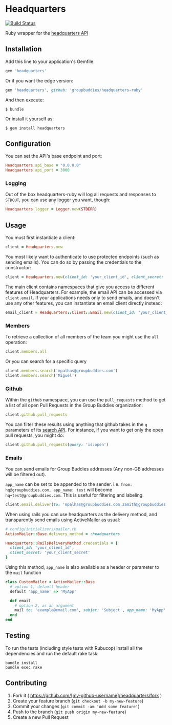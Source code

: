 # Headquarters

[![Build Status](https://semaphoreapp.com/api/v1/projects/2a53d14e-b72c-4047-bd1d-1193498cf8fe/311022/shields_badge.svg)](https://semaphoreapp.com/groupbuddies/headquarters-ruby)

Ruby wrapper for the [headquarters API](https://github.com/groupbuddies/headquarters)

## Installation

Add this line to your application's Gemfile:

```ruby
gem 'headquarters'
```

Or if you want the edge version:

```ruby
gem 'headquarters', github: 'groupbuddies/headquarters-ruby'
```

And then execute:

    $ bundle

Or install it yourself as:

    $ gem install headquarters


## Configuration

You can set the API's base endpoint and port:

```ruby
Headquarters.api_base = "0.0.0.0"
Headquarters.api_port = 3000
```

### Logging

Out of the box headquarters-ruby will log all requests and responses to `STDOUT`, you
can use any logger you want, though:

```ruby
Headquarters.logger = Logger.new(STDERR)
```

## Usage

You must first instantiate a client:

```ruby
client = Headquarters.new
```

You most likely want to authenticate to use protected endpoints (such as sending emails). You can do so by passing the credentials to the constructor:


```ruby
client = Headquarters.new(client_id: 'your_client_id', client_secret: 'your_client_secret')
```

The main client contains namespaces that give you access to different features of Headquarters. For example, the email API can be accessed via `client.email`. If your applications needs only to send emails, and doesn't use any other features, you can instantiate an email client directly instead:

```ruby
email_client = Headquarters::Client::Email.new(client_id: 'your_client_id', client_secret: 'your_client_secret')
```

### Members

To retrieve a collection of all members of the team you might use the `all`
operation:

```ruby
client.members.all
```

Or you can search for a specific query

```ruby
client.members.search('mpalhas@groupbuddies.com')
client.members.search('Miguel')
```

### Github

Within the `github` namespace, you can use the `pull_requests` method to get a list of all open Pull Requests in the Group Buddies organization:

```ruby
client.github.pull_requests
```

You can filter these results using anything that github takes in the `q`
parameters of its [search API](https://developer.github.com/v3/search/). For
instance, if you want to get only the open pull requests, you might do:

```ruby
client.github.pull_requests(query: 'is:open')
```

### Emails

You can send emails for Group Buddies addresses (Any non-GB addresses will be filtered out).

`app_name` can be set to be appended to the sender. i.e. `from: hq@groupbuddies.com, app_name: test` will become `hq+test@groupbuddies.com`. This is useful for filtering and labeling.

```ruby
client.email.deliver(to: 'mpalhas@groupbuddies.com,zamith@groupbuddies.com', subject: 'custom subject', body: '<b>HTML body</b>', app_name: 'hq')
```

  When using rails you can use headquarters as the delivery method, and transparently send emails using ActiveMailer as usual:

```ruby
# config/initializers/mailer.rb
ActionMailer::Base.delivery_method = :headquarters

Headquarters::RailsDeliveryMethod.credentials = {
  client_id: 'your_client_id',
  client_secret: 'your_client_secret'
}
```

Using this method, `app_name` is also available as a header or parameter to the `mail` function

```ruby
class CustomMailer < ActionMailer::Base
  # option 1, default header
  default 'app_name' => 'MyApp'

  def email
    # option 2, as an argument
    mail to: 'example@email.com', subjet: 'Subject', app_name: 'MyApp'
  end
end
```

## Testing

To run the tests (including style tests with Rubucop) install all the
dependencies and run the default rake task:

```
bundle install
bundle exec rake
```

## Contributing

1. Fork it ( https://github.com/[my-github-username]/headquarters/fork )
2. Create your feature branch (`git checkout -b my-new-feature`)
3. Commit your changes (`git commit -am 'Add some feature'`)
4. Push to the branch (`git push origin my-new-feature`)
5. Create a new Pull Request
